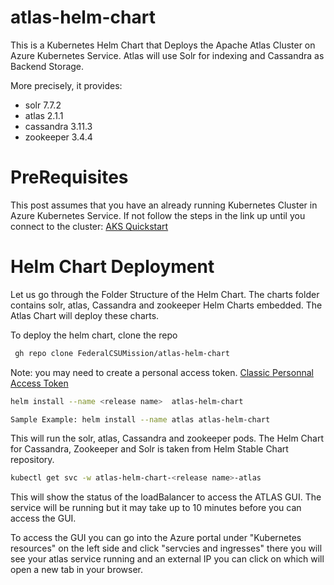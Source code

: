 
# atlas-helm-chart

This is a Kubernetes Helm Chart that Deploys the Apache Atlas Cluster on Azure Kubernetes Service. Atlas will use Solr for indexing and Cassandra as Backend Storage.

More precisely, it provides:

* solr 7.7.2
* atlas 2.1.1
* cassandra 3.11.3
* zookeeper 3.4.4

# PreRequisites

This post assumes that you have an already running Kubernetes Cluster in Azure Kubernetes Service. If not follow the steps in the link up until you connect to the cluster: [AKS Quickstart](https://learn.microsoft.com/en-us/azure/aks/learn/quick-kubernetes-deploy-portal?tabs=azure-cli)


# Helm Chart Deployment

Let us go through the Folder Structure of the Helm Chart. The charts folder contains solr, atlas, Cassandra and zookeeper Helm Charts embedded. The Atlas Chart will deploy these charts. 

To deploy the helm chart, clone the repo
```sh
 gh repo clone FederalCSUMission/atlas-helm-chart
```
Note: you may need to create a personal access token. [Classic Personnal Access Token](https://docs.github.com/en/authentication/keeping-your-account-and-data-secure/creating-a-personal-access-token)
```sh
helm install --name <release name>  atlas-helm-chart

Sample Example: helm install --name atlas atlas-helm-chart
```
This will run the solr, atlas, Cassandra and zookeeper pods. The Helm Chart for Cassandra, Zookeeper and Solr is taken from Helm Stable Chart repository.

```sh
kubectl get svc -w atlas-helm-chart-<release name>-atlas
```

This will show the status of the loadBalancer to access the ATLAS GUI. The service will be running but it may take up to 10 minutes before you can access the GUI. 

To access the GUI you can go into the Azure portal under "Kubernetes resources" on the left side and click "servcies and ingresses" there you will see your atlas service running and an external IP you can click on which will open a new tab in your browser.